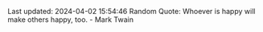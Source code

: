 Last updated: 2024-04-02 15:54:46
Random Quote: Whoever is happy will make others happy, too. - Mark Twain